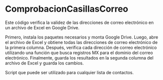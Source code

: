 # ComprobacionCasillasCorreo

Este código verifica la validez de las direcciones de correo electrónico en un archivo de Excel en Google Drive. 

Primero, instala los paquetes necesarios y monta Google Drive. 
Luego, abre el archivo de Excel y obtiene todas las direcciones de correo electrónico de la primera columna. 
Después, verifica cada dirección de correo electrónico utilizando una función que busca registros MX para el dominio del correo electrónico. 
Finalmente, guarda los resultados en la segunda columna del archivo de Excel y guarda los cambios.

Script que puede ser utilizado para cualquier lista de contactos. 
